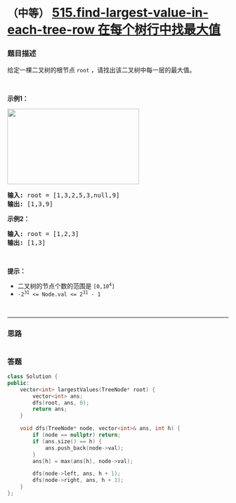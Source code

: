 # `（中等）` [515.find-largest-value-in-each-tree-row 在每个树行中找最大值](https://leetcode.cn/problems/find-largest-value-in-each-tree-row/)

### 题目描述
<p>给定一棵二叉树的根节点&nbsp;<code>root</code> ，请找出该二叉树中每一层的最大值。</p>

<p>&nbsp;</p>

<p><strong>示例1：</strong></p>

<p><img style="height: 172px; width: 300px;" src="https://assets.leetcode.com/uploads/2020/08/21/largest_e1.jpg" alt=""></p>

<pre><strong>输入: </strong>root = [1,3,2,5,3,null,9]
<strong>输出: </strong>[1,3,9]
</pre>

<p><strong>示例2：</strong></p>

<pre><strong>输入: </strong>root = [1,2,3]
<strong>输出: </strong>[1,3]
</pre>

<p>&nbsp;</p>

<p><strong>提示：</strong></p>

<ul>
	<li>二叉树的节点个数的范围是 <code>[0,10<sup>4</sup>]</code></li>
	<li><code>-2<sup>31</sup>&nbsp;&lt;= Node.val &lt;= 2<sup>31</sup>&nbsp;- 1</code></li>
</ul>

<p>&nbsp;</p>


---
### 思路
```
```



### 答题
``` C++
class Solution {
public:
    vector<int> largestValues(TreeNode* root) {
        vector<int> ans;
        dfs(root, ans, 0);
        return ans;
    }

    void dfs(TreeNode* node, vector<int>& ans, int h) {
        if (node == nullptr) return;
        if (ans.size() == h) {
            ans.push_back(node->val);
        }
        ans[h] = max(ans[h], node->val);

        dfs(node->left, ans, h + 1);
        dfs(node->right, ans, h + 1);
    }
};
```




